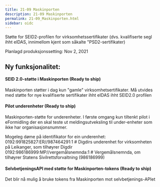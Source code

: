 ```yaml
---
title: 21-09 Maskinporten
description: 21-09 Maskinporten
permalink: 21-09_Maskinporten.html
sidebar: oidc
---
```



Støtte for SEID2-profilen for virksomhetssertifikater (dvs. kvalifiserte segl ihht eIDAS, innimellom kjent som såkalte "PSD2-sertifikater)



Planlagd produksjonssetting: Nov 2, 2021

## Ny funksjonalitet:


#### SEID 2.0-støtte i Maskinporten  (Ready to ship)

Maskinporten støtter i dag kun "gamle" virksomhetsertifikater. Må utvides med støtte for nye kvalifiserte sertifikater ihht eIDAS ihht SEID2.0 profilen




#### Pilot underenheter (Ready to ship)

Maskinporten-støtte for underenheter. I første omgang kun tiltenkt pilot i eFormidling der en skal teste ut meldingsutveksling til under-enheter som ikke har organisasjonsnummer.

Mogeleg døme på identifikator for ein underenhet:  
0192:991825827:ER//987464291:1 # Digdirs underenhet for virksomheten på Leikanger, som tilhøyrer Digdir  
0192:986186999:MP//vergemålsnemnda:1 # Vergemålsnemnda, om tilhøyrer Statens Sivilrettsforvaltning (986186999)




#### SelvbetjeningsAPI med støtte for Maskinporten-tokens (Ready to ship)

Det blir nå mulig å bruke tokens fra Maskinporten mot selvbetjenings-APIet

